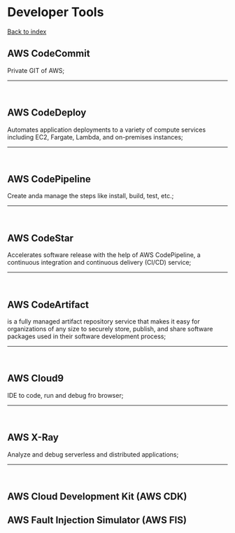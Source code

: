 # Developer Tools

[Back to index](Index.md)

## AWS CodeCommit

Private GIT of AWS;

---

</br>

## AWS CodeDeploy

Automates application deployments to a variety of compute services including EC2, Fargate, Lambda, and on-premises instances;

---

</br>

## AWS CodePipeline

Create anda manage the steps like install, build, test, etc.;

---

</br>

## AWS CodeStar

Accelerates software release with the help of AWS CodePipeline, a continuous integration and continuous delivery (CI/CD) service;

---

</br>

## AWS CodeArtifact

is a fully managed artifact repository service that makes it easy for organizations of any size to securely store, publish, and share software packages used in their software development process;

---

</br>

## AWS Cloud9

IDE to code, run and debug fro browser;

---

</br>

## AWS X-Ray

Analyze and debug serverless and distributed applications;

---

</br>

## AWS Cloud Development Kit (AWS CDK)

## AWS Fault Injection Simulator (AWS FIS)
